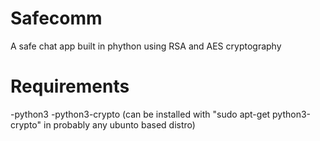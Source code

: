 # Safecomm
A safe chat app built in phython using RSA and AES cryptography

# Requirements
-python3
-python3-crypto (can be installed with "sudo apt-get python3-crypto" in probably any ubunto based distro)
